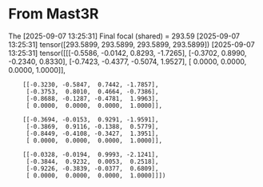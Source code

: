 

# From Mast3R

The 
[2025-09-07 13:25:31] Final focal (shared) =  293.59
[2025-09-07 13:25:31] tensor([293.5899, 293.5899, 293.5899, 293.5899])
[2025-09-07 13:25:31] tensor([[[-0.5586, -0.0142,  0.8293, -1.7265],
         [-0.3702,  0.8990, -0.2340,  0.8330],
         [-0.7423, -0.4377, -0.5074,  1.9527],
         [ 0.0000,  0.0000,  0.0000,  1.0000]],

        [[-0.3230, -0.5847,  0.7442, -1.7857],
         [-0.3753,  0.8010,  0.4664, -0.7386],
         [-0.8688, -0.1287, -0.4781,  1.9963],
         [ 0.0000,  0.0000,  0.0000,  1.0000]],

        [[-0.3694, -0.0153,  0.9291, -1.9591],
         [-0.3869,  0.9116, -0.1388,  0.5779],
         [-0.8449, -0.4108, -0.3427,  1.3951],
         [ 0.0000,  0.0000,  0.0000,  1.0000]],

        [[-0.0328, -0.0194,  0.9993, -2.1241],
         [-0.3844,  0.9232,  0.0053,  0.2518],
         [-0.9226, -0.3839, -0.0377,  0.6809],
         [ 0.0000,  0.0000,  0.0000,  1.0000]]])
